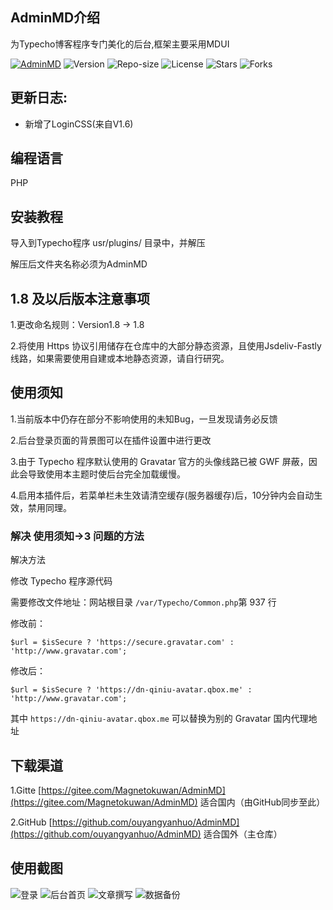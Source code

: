 ## AdminMD介绍

为Typecho博客程序专门美化的后台,框架主要采用MDUI

[![AdminMD](https://img.shields.io/badge/Magneto-AdminMD-brightgreen?style=for-the-badge&logo=github)](https://fmcf.cc/2020/04/28/)
![Version](https://img.shields.io/badge/Version-1.8.2_Alpha-critical)
![Repo-size](https://img.shields.io/github/repo-size/ouyangyanhuo/AdminMD)
![License](https://img.shields.io/github/license/ouyangyanhuo/AdminMD)
![Stars](https://img.shields.io/github/stars/ouyangyanhuo/AdminMD)
![Forks](https://img.shields.io/github/forks/ouyangyanhuo/AdminMD)

## 更新日志:

- 新增了LoginCSS(来自V1.6)

## 编程语言

PHP

## 安装教程

导入到Typecho程序 usr/plugins/ 目录中，并解压

解压后文件夹名称必须为AdminMD

## 1.8 及以后版本注意事项

1.更改命名规则：Version1.8 → 1.8

2.将使用 Https 协议引用储存在仓库中的大部分静态资源，且使用Jsdeliv-Fastly线路，如果需要使用自建或本地静态资源，请自行研究。

## 使用须知

1.当前版本中仍存在部分不影响使用的未知Bug，一旦发现请务必反馈

2.后台登录页面的背景图可以在插件设置中进行更改

3.由于 Typecho 程序默认使用的 Gravatar 官方的头像线路已被 GWF 屏蔽，因此会导致使用本主题时使后台完全加载缓慢。

4.启用本插件后，若菜单栏未生效请清空缓存(服务器缓存)后，10分钟内会自动生效，禁用同理。

### 解决 使用须知->3 问题的方法

解决方法

修改 Typecho 程序源代码

需要修改文件地址：网站根目录 ``/var/Typecho/Common.php``第 937 行

修改前：

```
$url = $isSecure ? 'https://secure.gravatar.com' : 'http://www.gravatar.com';
```
修改后：
```
$url = $isSecure ? 'https://dn-qiniu-avatar.qbox.me' : 'http://www.gravatar.com';
```

其中 ``https://dn-qiniu-avatar.qbox.me`` 可以替换为别的 Gravatar 国内代理地址

## 下载渠道
1.Gitte [https://gitee.com/Magnetokuwan/AdminMD](https://gitee.com/Magnetokuwan/AdminMD)  适合国内（由GitHub同步至此）

2.GitHub [https://github.com/ouyangyanhuo/AdminMD](https://github.com/ouyangyanhuo/AdminMD)  适合国外（主仓库）
## 使用截图

![登录](https://fastly.jsdelivr.net/gh/fyhgay/CDNS@latest/2021/01/08/3af177c1328c3d1fc3da5ff26602feee.png "登录")
![后台首页](https://fastly.jsdelivr.net/gh/fyhgay/CDNS@latest/2021/07/15/748ba291663f8cb917662b703825cb4d.png "后台首页")
![文章撰写](https://fastly.jsdelivr.net/gh/fyhgay/CDNS@latest/2021/07/15/34c412ed6388b9ca1d72d65c89ce1f41.png "文章撰写")
![数据备份](https://fastly.jsdelivr.net/gh/fyhgay/CDNS@latest/2021/07/15/ff54bddcfd504694acaa493d67ee8eda.png "数据备份")
